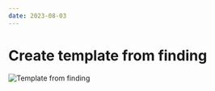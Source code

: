 ```yaml
---
date: 2023-08-03
---
```


# Create template from finding
![Template from finding](/images/show/template_from_finding.gif)
